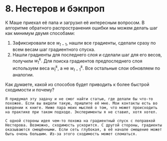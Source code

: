 # 8. Нестеров и бэкпроп

К Маше приехал её папа и загрузил её интересным вопросом. В алгоритме обратного распространения ошибки мы можем делать шаг как минимум двумя способами: 

1. Зафиксировали все $w_{t-1},$ нашли все градиенты, сделали сразу по всем весам шаг градиентного спуска.
2. Нашли градиенты для последнего слоя и сделали шаг для его весов, получили $w_t^k.$ Для поиска градиентов предпоследнего слоя используем веса  $w_t^k,$ а не $w_{t-1}^k.$ Все остальные слои обновляем по аналогии. 

Как думаете, какой из способов будет приводить к более быстрой сходимости и почему?

```{note}
Я придумал эту задачу и не смог найти статью, где делали бы что-то похожее. Если вы видели такую, пришлите её мне. Мои контакты есть во введении к книге. Ниже пара моих мыслей о том, что может происходить на практике при таком подходе. Эксперименты я не ставил, хотя хотел. 
```

```{dropdown} Мысли автора
С одной стороны идея чем-то похожа на градиентный спуск с поправкой Нестерова. Возможно, сходимость ускорится. С другой стороны, градиенты оказываются смещёнными. Если сеть глубокая, в её начале смещение может быть очень большим. Из-за этого сходимость может сломаться. 
```